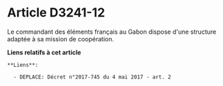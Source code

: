 # Article D3241-12

Le commandant des éléments français au Gabon dispose d'une structure adaptée à sa mission de coopération.

**Liens relatifs à cet article**

	**Liens**:

	  - DEPLACE: Décret n°2017-745 du 4 mai 2017 - art. 2
